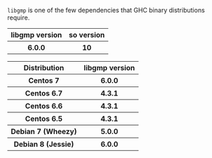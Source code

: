 `libgmp` is one of the few dependencies that GHC binary distributions require.

<table><tr><th> libgmp version </th>
<th> so version 
</th></tr>
<tr><th> 6.0.0            </th>
<th> 10           
</th></tr></table>

<table><tr><th> Distribution         </th>
<th> libgmp version 
</th></tr>
<tr><th> Centos 7               </th>
<th> 6.0.0            
</th></tr>
<tr><th> Centos 6.7             </th>
<th> 4.3.1            
</th></tr>
<tr><th> Centos 6.6             </th>
<th> 4.3.1            
</th></tr>
<tr><th> Centos 6.5             </th>
<th> 4.3.1            
</th></tr>
<tr><th> Debian 7 (Wheezy)      </th>
<th> 5.0.0            
</th></tr>
<tr><th> Debian 8 (Jessie)      </th>
<th> 6.0.0            
</th></tr></table>